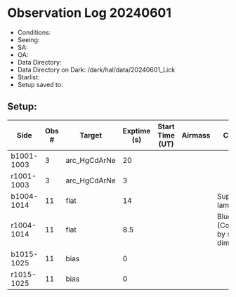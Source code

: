 # Observation Log 20240601

* Conditions: 
* Seeing: 
* SA: 
* OA: 
* Data Directory: 
* Data Directory on Dark: /dark/hal/data/20240601_Lick
* Starlist: 
* Setup saved to: 

## Setup: 

    



| Side | Obs #     | Target    | Exptime (s) | Start Time (UT) | Airmass | Comments                                                   |
|------|-----------|-----------|-------------|-----------------|---------|------------------------------------------------------------|
|b1001-1003|3|arc_HgCdArNe      |20| |||
|r1001-1003|3|arc_HgCdArNe      |3| |||
|b1004-1014|11|flat      |14| ||Superblue lamp at 80|
|r1004-1014|11|flat      |8.5| ||Blue lamp (Contaminated by superblue dimmer)
|b1015-1025|11|bias      |0| |||
|r1015-1025|11|bias      |0| |||
